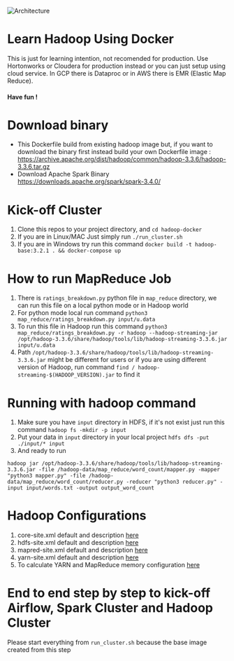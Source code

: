 ![Architecture](src/hadoop-spark-airflow-architecture.png)

# Learn Hadoop Using Docker
This is just for learning intention, not recomended for production. Use Hortonworks or Cloudera for production instead or you can just setup using cloud service. In GCP there is Dataproc or in AWS there is EMR (Elastic Map Reduce).

#### Have fun !

# Download binary
- This Dockerfile build from existing hadoop image but, if you want to download the binary first instead build your own Dockerfile image :
https://archive.apache.org/dist/hadoop/common/hadoop-3.3.6/hadoop-3.3.6.tar.gz
- Download Apache Spark Binary https://downloads.apache.org/spark/spark-3.4.0/

# Kick-off Cluster
1. Clone this repos to your project directory, and `cd hadoop-docker`
2. If you are in Linux/MAC Just simply run `./run_cluster.sh`
3. If you are in Windows try run this command `docker build -t hadoop-base:3.2.1 . && docker-compose up`

# How to run MapReduce Job
1. There is `ratings_breakdown.py` python file in `map_reduce` directory, we can run this file on a local python mode or in Hadoop world
2. For python mode local run command `python3 map_reduce/ratings_breakdown.py input/u.data`
3. To run this file in Hadoop run this command `python3 map_reduce/ratings_breakdown.py -r hadoop --hadoop-streaming-jar /opt/hadoop-3.3.6/share/hadoop/tools/lib/hadoop-streaming-3.3.6.jar input/u.data`
4. Path `/opt/hadoop-3.3.6/share/hadoop/tools/lib/hadoop-streaming-3.3.6.jar` might be different for users or if you are using different version of Hadoop, run command `find / hadoop-streaming-$(HADOOP_VERSION).jar` to find it

# Running with hadoop command
1. Make sure you have `input` directory in HDFS, if it's not exist just run this command `hadoop fs -mkdir -p input`
2. Put your data in `input` directory in your local project `hdfs dfs -put ./input/* input`
3. And ready to run
```
hadoop jar /opt/hadoop-3.3.6/share/hadoop/tools/lib/hadoop-streaming-3.3.6.jar -file /hadoop-data/map_reduce/word_count/mapper.py -mapper "python3 mapper.py" -file /hadoop-data/map_reduce/word_count/reducer.py -reducer "python3 reducer.py" -input input/words.txt -output output_word_count
```

# Hadoop Configurations
1. core-site.xml default and description [here](https://hadoop.apache.org/docs/r3.3.6/hadoop-project-dist/hadoop-common/core-default.xml)
2. hdfs-site.xml default and description [here](https://hadoop.apache.org/docs/r3.3.6/hadoop-project-dist/hadoop-hdfs/hdfs-default.xml)
3. mapred-site.xml default and description [here](https://hadoop.apache.org/docs/r3.3.6/hadoop-mapreduce-client/hadoop-mapreduce-client-core/mapred-default.xml)
4. yarn-site.xml default and description [here](https://hadoop.apache.org/docs/r3.3.6/hadoop-yarn/hadoop-yarn-common/yarn-default.xml)
5. To calculate YARN and MapReduce memory configuration [here](https://docs.cloudera.com/HDPDocuments/HDP2/HDP-2.0.9.0/bk_installing_manually_book/content/rpm-chap1-11.html)

# End to end step by step to kick-off Airflow, Spark Cluster and Hadoop Cluster
Please start everything from `run_cluster.sh` because the base image created from this step
